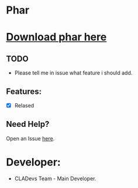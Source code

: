 # Phar

# [Download phar here](https://poggit.pmmp.io/ci/CLADevs/CLACore)

## TODO

* Please tell me in issue what feature i should add.

## Features:

- [x] Relased
 
 ## Need Help?
 
  Open an Issue [here](https://github.com/CLADevs/CLACore/issues/new).
  
 # Developer:
 
 * CLADevs Team - Main Developer.
